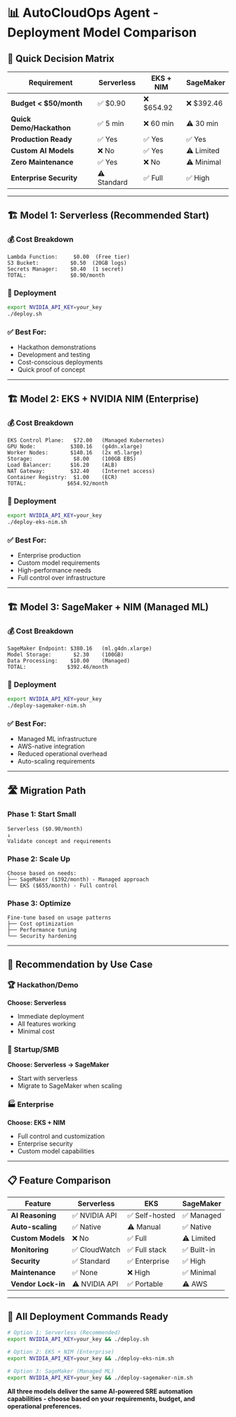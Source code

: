 # 📊 AutoCloudOps Agent - Deployment Model Comparison

## 🎯 Quick Decision Matrix

| Requirement | Serverless | EKS + NIM | SageMaker |
|-------------|------------|-----------|-----------|
| **Budget < $50/month** | ✅ $0.90 | ❌ $654.92 | ❌ $392.46 |
| **Quick Demo/Hackathon** | ✅ 5 min | ❌ 60 min | ⚠️ 30 min |
| **Production Ready** | ✅ Yes | ✅ Yes | ✅ Yes |
| **Custom AI Models** | ❌ No | ✅ Yes | ⚠️ Limited |
| **Zero Maintenance** | ✅ Yes | ❌ No | ⚠️ Minimal |
| **Enterprise Security** | ⚠️ Standard | ✅ Full | ✅ High |

---

## 🏗️ Model 1: Serverless (Recommended Start)

### 💰 **Cost Breakdown**
```
Lambda Function:     $0.00  (Free tier)
S3 Bucket:          $0.50  (20GB logs)
Secrets Manager:    $0.40  (1 secret)
TOTAL:              $0.90/month
```

### 🚀 **Deployment**
```bash
export NVIDIA_API_KEY=your_key
./deploy.sh
```

### ✅ **Best For:**
- Hackathon demonstrations
- Development and testing
- Cost-conscious deployments
- Quick proof of concept

---

## 🏗️ Model 2: EKS + NVIDIA NIM (Enterprise)

### 💰 **Cost Breakdown**
```
EKS Control Plane:   $72.00   (Managed Kubernetes)
GPU Node:           $380.16   (g4dn.xlarge)
Worker Nodes:       $140.16   (2x m5.large)
Storage:             $8.00    (100GB EBS)
Load Balancer:      $16.20    (ALB)
NAT Gateway:        $32.40    (Internet access)
Container Registry:  $1.00    (ECR)
TOTAL:             $654.92/month
```

### 🚀 **Deployment**
```bash
export NVIDIA_API_KEY=your_key
./deploy-eks-nim.sh
```

### ✅ **Best For:**
- Enterprise production
- Custom model requirements
- High-performance needs
- Full control over infrastructure

---

## 🏗️ Model 3: SageMaker + NIM (Managed ML)

### 💰 **Cost Breakdown**
```
SageMaker Endpoint: $380.16   (ml.g4dn.xlarge)
Model Storage:       $2.30    (100GB)
Data Processing:    $10.00    (Managed)
TOTAL:             $392.46/month
```

### 🚀 **Deployment**
```bash
export NVIDIA_API_KEY=your_key
./deploy-sagemaker-nim.sh
```

### ✅ **Best For:**
- Managed ML infrastructure
- AWS-native integration
- Reduced operational overhead
- Auto-scaling requirements

---

## 🛣️ Migration Path

### Phase 1: Start Small
```
Serverless ($0.90/month)
↓
Validate concept and requirements
```

### Phase 2: Scale Up
```
Choose based on needs:
├── SageMaker ($392/month) - Managed approach
└── EKS ($655/month) - Full control
```

### Phase 3: Optimize
```
Fine-tune based on usage patterns
├── Cost optimization
├── Performance tuning
└── Security hardening
```

---

## 🎯 Recommendation by Use Case

### 🏆 **Hackathon/Demo**
**Choose: Serverless**
- Immediate deployment
- All features working
- Minimal cost

### 🏢 **Startup/SMB**
**Choose: Serverless → SageMaker**
- Start with serverless
- Migrate to SageMaker when scaling

### 🏭 **Enterprise**
**Choose: EKS + NIM**
- Full control and customization
- Enterprise security
- Custom model capabilities

---

## 📋 Feature Comparison

| Feature | Serverless | EKS | SageMaker |
|---------|------------|-----|-----------|
| **AI Reasoning** | ✅ NVIDIA API | ✅ Self-hosted | ✅ Managed |
| **Auto-scaling** | ✅ Native | ⚠️ Manual | ✅ Native |
| **Custom Models** | ❌ No | ✅ Full | ⚠️ Limited |
| **Monitoring** | ✅ CloudWatch | ✅ Full stack | ✅ Built-in |
| **Security** | ✅ Standard | ✅ Enterprise | ✅ High |
| **Maintenance** | ✅ None | ❌ High | ✅ Minimal |
| **Vendor Lock-in** | ⚠️ NVIDIA API | ✅ Portable | ⚠️ AWS |

---

## 🚀 All Deployment Commands Ready

```bash
# Option 1: Serverless (Recommended)
export NVIDIA_API_KEY=your_key && ./deploy.sh

# Option 2: EKS + NIM (Enterprise)
export NVIDIA_API_KEY=your_key && ./deploy-eks-nim.sh

# Option 3: SageMaker (Managed ML)
export NVIDIA_API_KEY=your_key && ./deploy-sagemaker-nim.sh
```

**All three models deliver the same AI-powered SRE automation capabilities - choose based on your requirements, budget, and operational preferences.**